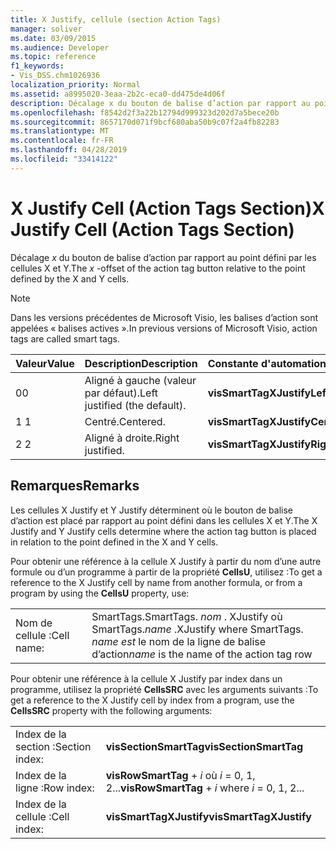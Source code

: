 ```yaml
---
title: X Justify, cellule (section Action Tags)
manager: soliver
ms.date: 03/09/2015
ms.audience: Developer
ms.topic: reference
f1_keywords:
- Vis_DSS.chm1026936
localization_priority: Normal
ms.assetid: a8995020-3eaa-2b2c-eca0-dd475de4d06f
description: Décalage x du bouton de balise d’action par rapport au point défini par les cellules X et Y.
ms.openlocfilehash: f8542d2f3a22b12794d999323d202d7a5bece20b
ms.sourcegitcommit: 8657170d071f9bcf680aba50b9c07f2a4fb82283
ms.translationtype: MT
ms.contentlocale: fr-FR
ms.lasthandoff: 04/28/2019
ms.locfileid: "33414122"
---
```

# <a name="x-justify-cell-action-tags-section"></a><span data-ttu-id="10bd0-103">X Justify Cell (Action Tags Section)</span><span class="sxs-lookup"><span data-stu-id="10bd0-103">X Justify Cell (Action Tags Section)</span></span>

<span data-ttu-id="10bd0-104">Décalage  *x*  du bouton de balise d’action par rapport au point défini par les cellules X et Y.</span><span class="sxs-lookup"><span data-stu-id="10bd0-104">The  *x*  -offset of the action tag button relative to the point defined by the X and Y cells.</span></span> 
  
> [!NOTE]
> <span data-ttu-id="10bd0-105">Dans les versions précédentes de Microsoft Visio, les balises d’action sont appelées « balises actives ».</span><span class="sxs-lookup"><span data-stu-id="10bd0-105">In previous versions of Microsoft Visio, action tags are called smart tags.</span></span> 
  
|<span data-ttu-id="10bd0-106">**Valeur**</span><span class="sxs-lookup"><span data-stu-id="10bd0-106">**Value**</span></span>|<span data-ttu-id="10bd0-107">**Description**</span><span class="sxs-lookup"><span data-stu-id="10bd0-107">**Description**</span></span>|<span data-ttu-id="10bd0-108">**Constante d'automation**</span><span class="sxs-lookup"><span data-stu-id="10bd0-108">**Automation constant**</span></span>|
|:-----|:-----|:-----|
| <span data-ttu-id="10bd0-109">0</span><span class="sxs-lookup"><span data-stu-id="10bd0-109">0</span></span>  <br/> | <span data-ttu-id="10bd0-110">Aligné à gauche (valeur par défaut).</span><span class="sxs-lookup"><span data-stu-id="10bd0-110">Left justified (the default).</span></span>  <br/> |<span data-ttu-id="10bd0-111">**visSmartTagXJustifyLeft**</span><span class="sxs-lookup"><span data-stu-id="10bd0-111">**visSmartTagXJustifyLeft**</span></span> <br/> |
| <span data-ttu-id="10bd0-112">1 </span><span class="sxs-lookup"><span data-stu-id="10bd0-112">1</span></span>  <br/> | <span data-ttu-id="10bd0-113">Centré.</span><span class="sxs-lookup"><span data-stu-id="10bd0-113">Centered.</span></span>  <br/> |<span data-ttu-id="10bd0-114">**visSmartTagXJustifyCenter**</span><span class="sxs-lookup"><span data-stu-id="10bd0-114">**visSmartTagXJustifyCenter**</span></span> <br/> |
| <span data-ttu-id="10bd0-115">2 </span><span class="sxs-lookup"><span data-stu-id="10bd0-115">2</span></span>  <br/> | <span data-ttu-id="10bd0-116">Aligné à droite.</span><span class="sxs-lookup"><span data-stu-id="10bd0-116">Right justified.</span></span>  <br/> |<span data-ttu-id="10bd0-117">**visSmartTagXJustifyRight**</span><span class="sxs-lookup"><span data-stu-id="10bd0-117">**visSmartTagXJustifyRight**</span></span> <br/> |
   
## <a name="remarks"></a><span data-ttu-id="10bd0-118">Remarques</span><span class="sxs-lookup"><span data-stu-id="10bd0-118">Remarks</span></span>

<span data-ttu-id="10bd0-119">Les cellules X Justify et Y Justify déterminent où le bouton de balise d’action est placé par rapport au point défini dans les cellules X et Y.</span><span class="sxs-lookup"><span data-stu-id="10bd0-119">The X Justify and Y Justify cells determine where the action tag button is placed in relation to the point defined in the X and Y cells.</span></span> 
  
<span data-ttu-id="10bd0-120">Pour obtenir une référence à la cellule X Justify à partir du nom d’une autre formule ou d’un programme à partir de la propriété **CellsU**, utilisez :</span><span class="sxs-lookup"><span data-stu-id="10bd0-120">To get a reference to the X Justify cell by name from another formula, or from a program by using the **CellsU** property, use:</span></span> 
  
|||
|:-----|:-----|
| <span data-ttu-id="10bd0-121">Nom de cellule :</span><span class="sxs-lookup"><span data-stu-id="10bd0-121">Cell name:</span></span>  <br/> | <span data-ttu-id="10bd0-122">SmartTags.</span><span class="sxs-lookup"><span data-stu-id="10bd0-122">SmartTags.</span></span>  <span data-ttu-id="10bd0-123">*nom*  . XJustify où SmartTags.</span><span class="sxs-lookup"><span data-stu-id="10bd0-123">*name*  .XJustify           where SmartTags.</span></span> <span data-ttu-id="10bd0-124">*name est*  le nom de la ligne de balise d’action</span><span class="sxs-lookup"><span data-stu-id="10bd0-124">*name*  is the name of the action tag row</span></span>  <br/> |
   
<span data-ttu-id="10bd0-125">Pour obtenir une référence à la cellule X Justify par index dans un programme, utilisez la propriété **CellsSRC** avec les arguments suivants :</span><span class="sxs-lookup"><span data-stu-id="10bd0-125">To get a reference to the X Justify cell by index from a program, use the **CellsSRC** property with the following arguments:</span></span> 
  
|||
|:-----|:-----|
| <span data-ttu-id="10bd0-126">Index de la section :</span><span class="sxs-lookup"><span data-stu-id="10bd0-126">Section index:</span></span>  <br/> |<span data-ttu-id="10bd0-127">**visSectionSmartTag**</span><span class="sxs-lookup"><span data-stu-id="10bd0-127">**visSectionSmartTag**</span></span> <br/> |
| <span data-ttu-id="10bd0-128">Index de la ligne :</span><span class="sxs-lookup"><span data-stu-id="10bd0-128">Row index:</span></span>  <br/> |<span data-ttu-id="10bd0-129">**visRowSmartTag**  +   *i* où *i* = 0, 1, 2...</span><span class="sxs-lookup"><span data-stu-id="10bd0-129">**visRowSmartTag** +  *i*            where  *i*  = 0, 1, 2...</span></span>  <br/> |
| <span data-ttu-id="10bd0-130">Index de la cellule :</span><span class="sxs-lookup"><span data-stu-id="10bd0-130">Cell index:</span></span>  <br/> |<span data-ttu-id="10bd0-131">**visSmartTagXJustify**</span><span class="sxs-lookup"><span data-stu-id="10bd0-131">**visSmartTagXJustify**</span></span> <br/> |
   

